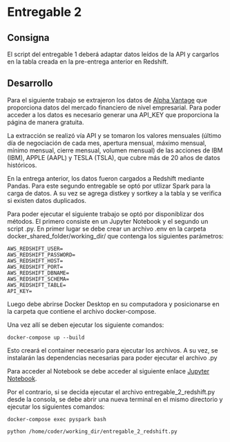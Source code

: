 # Entregable 2
## Consigna
El script del entregable 1 deberá adaptar datos leídos de la API y cargarlos en la tabla creada en la pre-entrega anterior en Redshift.

## Desarrollo
Para el siguiente trabajo se extrajeron los datos de
[Alpha Vantage](https://www.alphavantage.co/) que proporciona datos del mercado financiero de nivel empresarial. Para poder acceder a los datos es necesario generar una API_KEY que proporciona la página de manera gratuita.

La extracción se realizó vía API y se tomaron los valores mensuales (último día de negociación de cada mes, apertura mensual, máximo mensual, mínimo mensual, cierre mensual, volumen mensual) de las acciones de IBM (IBM), APPLE (AAPL) y TESLA (TSLA), que cubre más de 20 años de datos históricos.

En la entrega anterior, los datos fueron cargados a Redshift mediante Pandas. Para este segundo entregable se optó por utlizar Spark para la carga de datos. A su vez se agrega distkey y sortkey a la tabla y se verifica si existen datos duplicados.

Para poder ejecutar el siguiente trabajo se optó por disponiblizar dos métodos. El primero consiste en un Jupyter Notebook y el segundo un script .py.
En primer lugar se debe crear un archivo .env en la carpeta docker_shared_folder/working_dir/ que contenga los siguientes parámetros:
```
AWS_REDSHIFT_USER=
AWS_REDSHIFT_PASSWORD=
AWS_REDSHIFT_HOST=
AWS_REDSHIFT_PORT=
AWS_REDSHIFT_DBNAME=
AWS_REDSHIFT_SCHEMA=
AWS_REDSHIFT_TABLE=
API_KEY=
```
Luego debe abrirse Docker Desktop en su computadora y posicionarse en la carpeta que contiene el archivo docker-compose.

Una vez allí se deben ejecutar los siguiente comandos:
```
docker-compose up --build
```
Esto creará el container necesario para ejecutar los archivos. A su vez, se instalarán las dependencias necesarias para poder ejecutar el archivo .py

Para acceder al Notebook se debe acceder al siguiente enlace [Jupyter Notebook]( http://127.0.0.1:10003/lab?token=coder).

Por el contrario, si se decida ejecutar el archivo entregable_2_redshift.py desde la consola, se debe abrir una nueva terminal en el mismo directorio y ejecutar los siguientes comandos:
```
docker-compose exec pyspark bash
```
```
python /home/coder/working_dir/entregable_2_redshift.py
```